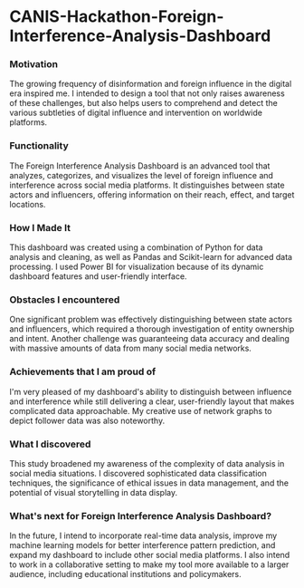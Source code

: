 # CANIS-Hackathon-Foreign-Interference-Analysis-Dashboard

### Motivation
The growing frequency of disinformation and foreign influence in the digital era inspired me. I intended to design a tool that not only raises awareness of these challenges, but also helps users to comprehend and detect the various subtleties of digital influence and intervention on worldwide platforms.

### Functionality
The Foreign Interference Analysis Dashboard is an advanced tool that analyzes, categorizes, and visualizes the level of foreign influence and interference across social media platforms. It distinguishes between state actors and influencers, offering information on their reach, effect, and target locations.

### How I Made It
This dashboard was created using a combination of Python for data analysis and cleaning, as well as Pandas and Scikit-learn for advanced data processing. I used Power BI for visualization because of its dynamic dashboard features and user-friendly interface.

### Obstacles I encountered
One significant problem was effectively distinguishing between state actors and influencers, which required a thorough investigation of entity ownership and intent. Another challenge was guaranteeing data accuracy and dealing with massive amounts of data from many social media networks.
### Achievements that I am proud of
I'm very pleased of my dashboard's ability to distinguish between influence and interference while still delivering a clear, user-friendly layout that makes complicated data approachable. My creative use of network graphs to depict follower data was also noteworthy.

### What I discovered
This study broadened my awareness of the complexity of data analysis in social media situations. I discovered sophisticated data classification techniques, the significance of ethical issues in data management, and the potential of visual storytelling in data display.

### What's next for Foreign Interference Analysis Dashboard?
In the future, I intend to incorporate real-time data analysis, improve my machine learning models for better interference pattern prediction, and expand my dashboard to include other social media platforms. I also intend to work in a collaborative setting to make my tool more available to a larger audience, including educational institutions and policymakers.